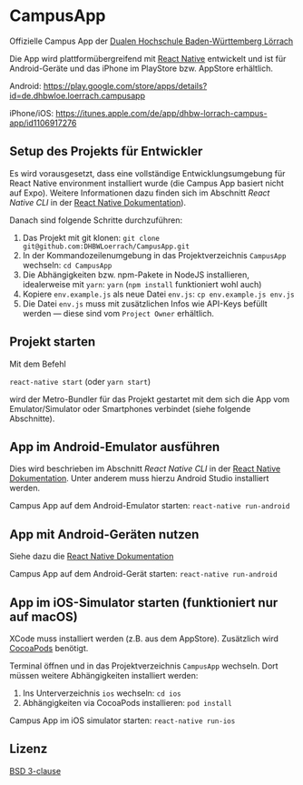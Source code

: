 # CampusApp

Offizielle Campus App der [Dualen Hochschule Baden-Württemberg Lörrach](https://www.dhbw-loerrach.de)

Die App wird plattformübergreifend mit [React Native](https://www.reactnative.dev) entwickelt und ist für Android-Geräte und das iPhone im PlayStore bzw. AppStore erhältlich.

Android:
https://play.google.com/store/apps/details?id=de.dhbwloe.loerrach.campusapp

iPhone/iOS:
https://itunes.apple.com/de/app/dhbw-lorrach-campus-app/id1106917276

## Setup des Projekts für Entwickler

Es wird vorausgesetzt, dass eine vollständige Entwicklungsumgebung für React Native environment installiert wurde (die Campus App basiert nicht auf Expo). Weitere Informationen dazu finden sich im Abschnitt _React Native CLI_ in der [React Native Dokumentation](https://reactnative.dev/docs/environment-setup)).

Danach sind folgende Schritte durchzuführen:

1. Das Projekt mit git klonen:
   `git clone git@github.com:DHBWLoerrach/CampusApp.git`
2. In der Kommandozeilenumgebung in das Projektverzeichnis `CampusApp` wechseln:
   `cd CampusApp`
3. Die Abhängigkeiten bzw. npm-Pakete in NodeJS installieren, idealerweise mit `yarn`:
   `yarn`
   (`npm install` funktioniert wohl auch)
4. Kopiere `env.example.js` als neue Datei `env.js`:
   `cp env.example.js env.js`
5. Die Datei `env.js` muss mit zusätzlichen Infos wie API-Keys befüllt werden &mdash; diese sind vom `Project Owner` erhältlich.

## Projekt starten

Mit dem Befehl

`react-native start`
(oder `yarn start`)

wird der Metro-Bundler für das Projekt gestartet mit dem sich die App vom Emulator/Simulator oder Smartphones verbindet (siehe folgende Abschnitte).

## App im Android-Emulator ausführen

Dies wird beschrieben im Abschnitt _React Native CLI_ in der [React Native Dokumentation](https://reactnative.dev/docs/environment-setup). Unter anderem muss hierzu Android Studio installiert werden.

Campus App auf dem Android-Emulator starten:
`react-native run-android`

## App mit Android-Geräten nutzen

Siehe dazu die [React Native Dokumentation](https://reactnative.dev/docs/running-on-device)

Campus App auf dem Android-Gerät starten:
`react-native run-android`

## App im iOS-Simulator starten (funktioniert nur auf macOS)

XCode muss installiert werden (z.B. aus dem AppStore). Zusätzlich wird [CocoaPods](https://cocoapods.org/) benötigt.

Terminal öffnen und in das Projektverzeichnis `CampusApp` wechseln. Dort müssen weitere Abhängigkeiten installiert werden:

1. Ins Unterverzeichnis `ios` wechseln:
   `cd ios`
2. Abhängigkeiten via CocoaPods installieren:
   `pod install`

Campus App im iOS simulator starten:
`react-native run-ios`

## Lizenz

[BSD 3-clause](./LICENSE)
